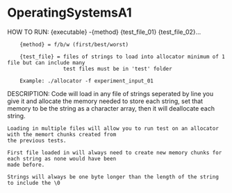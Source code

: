 # OperatingSystemsA1
HOW TO RUN:
    {executable} -{method} {test_file_01} {test_file_02}... 
        
        {method} = f/b/w (first/best/worst)
        
        {test_file} = files of strings to load into allocator minimum of 1 file but can include many
                      test files must be in 'test' folder
        
        Example: ./allocator -f experiment_input_01

DESCRIPTION:
    Code will load in any file of strings seperated by line you give it and allocate the memory needed to store
    each string, set that memory to be the string as a character array, then it will deallocate each string.

    Loading in multiple files will allow you to run test on an allocator with the memort chunks created from
    the previous tests.

    First file loaded in will always need to create new memory chunks for each string as none would have been 
    made before.

    Strings will always be one byte longer than the length of the string to include the \0